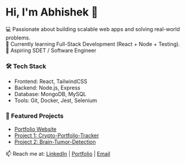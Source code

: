 # Hi, I'm Abhishek 👋

💻 Passionate about building scalable web apps and solving real-world problems.  
🎯 Currently learning Full-Stack Development (React + Node + Testing).  
🚀 Aspiring SDET / Software Engineer  

### 🛠️ Tech Stack
- Frontend: React, TailwindCSS
- Backend: Node.js, Express
- Database: MongoDB, MySQL
- Tools: Git, Docker, Jest, Selenium  

### 📌 Featured Projects
- [Portfolio Website](https://portfolio-demo-khaki.vercel.app/)
- [Project 1: Crypto-Portfolio-Tracker](https://crypto-portfolio-h0hf.onrender.com/)
- [Project 2: Brain-Tumor-Detection](https://youtu.be/6USwqd-Bq6c?si=yO9-WHc7qVwH8AUo)

📫 Reach me at: [LinkedIn](http://www.linkedin.com/in/abhishek-kumar-b0a995255) | [Portfolio](https://portfolio-demo-khaki.vercel.app/) | [Email](itz.abhishekkumar9@gmail.com)

